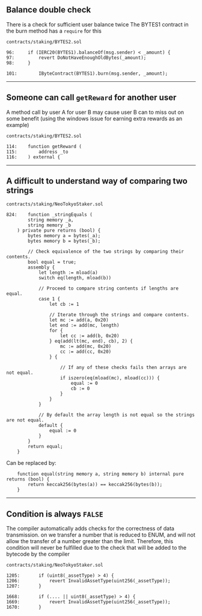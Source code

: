 ## Balance double check

There is a check for sufficient user balance twice
The BYTES1 contract in the burn method has a `require` for this

```solidity
contracts/staking/BYTES2.sol

96:		if (IERC20(BYTES1).balanceOf(msg.sender) < _amount) {
97:			revert DoNotHaveEnoughOldBytes(_amount);
98:		}

101:		IByteContract(BYTES1).burn(msg.sender, _amount); 
```

---
## Someone can call `getReward` for another user
A method call by user A for user B may cause user B can to miss out on some benefit (using the windows issue for earning extra rewards as an example)

```solidity
contracts/staking/BYTES2.sol

114:	function getReward (
115:		address _to
116:	) external {
```

---
## A difficult to understand way of comparing two strings

```solidity
contracts/staking/NeoTokyoStaker.sol

824:	function _stringEquals (
		string memory _a,
		string memory _b
	) private pure returns (bool) {
		bytes memory a = bytes(_a);
		bytes memory b = bytes(_b);
		
		// Check equivalence of the two strings by comparing their contents.
		bool equal = true;
		assembly {
			let length := mload(a)
			switch eq(length, mload(b))

			// Proceed to compare string contents if lengths are equal. 
			case 1 {
				let cb := 1

				// Iterate through the strings and compare contents.
				let mc := add(a, 0x20)
				let end := add(mc, length)
				for {
					let cc := add(b, 0x20)
				} eq(add(lt(mc, end), cb), 2) {
					mc := add(mc, 0x20)
					cc := add(cc, 0x20)
				} {

					// If any of these checks fails then arrays are not equal.
					if iszero(eq(mload(mc), mload(cc))) {
						equal := 0
						cb := 0
					}
				}
			}

			// By default the array length is not equal so the strings are not equal.
			default {
				equal := 0
			}
		}
		return equal;
	}

```

Can be replaced by:

```solidity
    function equal(string memory a, string memory b) internal pure returns (bool) {
        return keccak256(bytes(a)) == keccak256(bytes(b));
    }

```
---

## Condition is always `FALSE`

The compiler automatically adds checks for the correctness of data transmission. on we transfer a number that is reduced to ENUM, and will not allow the transfer of a number greater than the limit. Therefore, this condition will never be fulfilled due to the check that will be added to the bytecode by the compiler

```solidity
contracts/staking/NeoTokyoStaker.sol

1205:		if (uint8(_assetType) > 4) {
1206:			revert InvalidAssetType(uint256(_assetType));
1207:		}

1668:		if (.... || uint8(_assetType) > 4) {
1669:			revert InvalidAssetType(uint256(_assetType));
1670:		}
```
